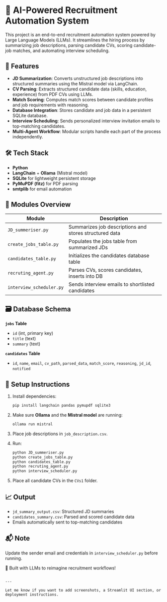 
# 🧠 AI-Powered Recruitment Automation System

This project is an end-to-end recruitment automation system powered by Large Language Models (LLMs). It streamlines the hiring process by summarizing job descriptions, parsing candidate CVs, scoring candidate-job matches, and automating interview scheduling.

## 🚀 Features

- **JD Summarization**: Converts unstructured job descriptions into structured summaries using the Mistral model via LangChain.
- **CV Parsing**: Extracts structured candidate data (skills, education, experience) from PDF CVs using LLMs.
- **Match Scoring**: Computes match scores between candidate profiles and job requirements with reasoning.
- **Database Integration**: Stores candidate and job data in a persistent SQLite database.
- **Interview Scheduling**: Sends personalized interview invitation emails to top-matching candidates.
- **Multi-Agent Workflow**: Modular scripts handle each part of the process independently.

## 🛠️ Tech Stack

- **Python**
- **LangChain** + **Ollama** (Mistral model)
- **SQLite** for lightweight persistent storage
- **PyMuPDF (fitz)** for PDF parsing
- **smtplib** for email automation

## 📂 Modules Overview

| Module | Description |
|--------|-------------|
| `JD_summeriser.py` | Summarizes job descriptions and stores structured data |
| `create_jobs_table.py` | Populates the jobs table from summarized JDs |
| `candidates_table.py` | Initializes the candidates database table |
| `recruting_agent.py` | Parses CVs, scores candidates, inserts into DB |
| `interview_scheduler.py` | Sends interview emails to shortlisted candidates |

## 🗃️ Database Schema

**`jobs` Table**  
- `id` (int, primary key)  
- `title` (text)  
- `summary` (text)

**`candidates` Table**  
- `id`, `name`, `email`, `cv_path`, `parsed_data`, `match_score`, `reasoning`, `jd_id`, `notified`

## 📌 Setup Instructions

1. Install dependencies:
   ```bash
   pip install langchain pandas pymupdf sqlite3
   ```

2. Make sure **Ollama** and the **Mistral model** are running:
   ```bash
   ollama run mistral
   ```

3. Place job descriptions in `job_description.csv`.

4. Run:
   ```bash
   python JD_summeriser.py
   python create_jobs_table.py
   python candidates_table.py
   python recruting_agent.py
   python interview_scheduler.py
   ```

5. Place all candidate CVs in the `CVs1` folder.

## 📈 Output

- `jd_summary_output.csv`: Structured JD summaries  
- `candidates_summary.csv`: Parsed and scored candidate data  
- Emails automatically sent to top-matching candidates

## 📬 Note

Update the sender email and credentials in `interview_scheduler.py` before running.



🧠 Built with LLMs to reimagine recruitment workflows!
```

---

Let me know if you want to add screenshots, a Streamlit UI section, or deployment instructions.

